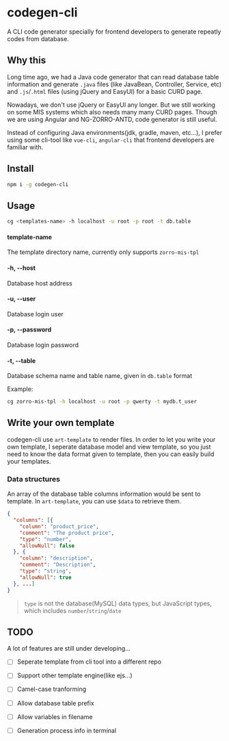 # codegen-cli

A CLI code generator specially for frontend developers to generate repeatly codes from database.

## Why this

Long time ago, we had a Java code generator that can read database table information and generate `.java` files (like JavaBean, Controller, Service, etc) and `.js`/`.html` files (using jQuery and EasyUI) for a basic CURD page.

Nowadays, we don't use jQuery or EasyUI any longer. But we still working on some MIS systems which also needs many many CURD pages. Though we are using Angular and NG-ZORRO-ANTD, code generator is still useful.

Instead of configuring Java environments(jdk, gradle, maven, etc...), I prefer using some cli-tool like `vue-cli`, `angular-cli` that frontend developers are familiar with.

## Install

```bash
npm i -g codegen-cli
```

## Usage

```bash
cg <templates-name> -h localhost -u root -p root -t db.table
```

#### template-name

The template directory name, currently only supports `zorro-mis-tpl`

#### -h, --host

Database host address

#### -u, --user

Database login user

#### -p, --password

Database login password

#### -t, --table

Database schema name and table name, given in `db.table` format

Example:

```bash
cg zorro-mis-tpl -h localhost -u root -p qwerty -t mydb.t_user
```

## Write your own template

codegen-cli use `art-template` to render files. In order to let you write your own template, I seperate database model and view template, so you just need to know the data format given to template, then you can easily build your templates.

### Data structures

An array of the database table columns information would be sent to template. In `art-template`, you can use `$data` to retrieve them.

```json
{
  "columns": [{
    "column": "product_price",
    "comment": "The product price",
    "type": "number",
    "allowNull": false
  }, {
    "column": "description",
    "comment": "Description",
    "type": "string",
    "allowNull": true
  }, ...]
}
```

> `type` is not the database(MySQL) data types, but JavaScript types, which includes `number`/`string`/`date` 

## TODO

A lot of features are still under developing...

- [ ] Seperate template from cli tool into a different repo
- [ ] Support other template engine(like ejs...)
- [ ] Camel-case tranforming
- [ ] Allow database table prefix
- [ ] Allow variables in filename
- [ ] Generation process info in terminal

